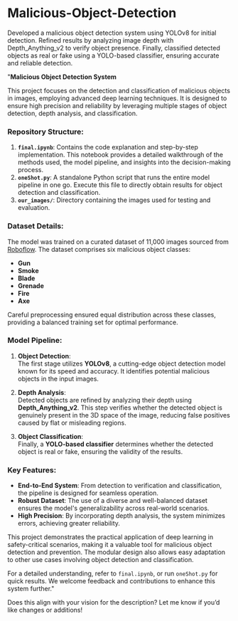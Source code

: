 # Malicious-Object-Detection
Developed a malicious object detection system using YOLOv8 for initial detection. Refined results by analyzing image depth with Depth_Anything_v2 to verify object presence. Finally, classified detected objects as real or fake using a YOLO-based classifier, ensuring accurate and reliable detection.

"**Malicious Object Detection System**  

This project focuses on the detection and classification of malicious objects in images, employing advanced deep learning techniques. It is designed to ensure high precision and reliability by leveraging multiple stages of object detection, depth analysis, and classification.  

### Repository Structure:  
1. **`final.ipynb`**: Contains the code explanation and step-by-step implementation. This notebook provides a detailed walkthrough of the methods used, the model pipeline, and insights into the decision-making process.  
2. **`oneShot.py`**: A standalone Python script that runs the entire model pipeline in one go. Execute this file to directly obtain results for object detection and classification.  
3. **`our_images/`**: Directory containing the images used for testing and evaluation.

### Dataset Details:  
The model was trained on a curated dataset of 11,000 images sourced from [Roboflow](https://roboflow.com/). The dataset comprises six malicious object classes:  
- **Gun**  
- **Smoke**  
- **Blade**  
- **Grenade**  
- **Fire**  
- **Axe**  

Careful preprocessing ensured equal distribution across these classes, providing a balanced training set for optimal performance.  

### Model Pipeline:  
1. **Object Detection**:  
   The first stage utilizes **YOLOv8**, a cutting-edge object detection model known for its speed and accuracy. It identifies potential malicious objects in the input images.  

2. **Depth Analysis**:  
   Detected objects are refined by analyzing their depth using **Depth_Anything_v2**. This step verifies whether the detected object is genuinely present in the 3D space of the image, reducing false positives caused by flat or misleading regions.  

3. **Object Classification**:  
   Finally, a **YOLO-based classifier** determines whether the detected object is real or fake, ensuring the validity of the results.  

### Key Features:  
- **End-to-End System**: From detection to verification and classification, the pipeline is designed for seamless operation.  
- **Robust Dataset**: The use of a diverse and well-balanced dataset ensures the model's generalizability across real-world scenarios.  
- **High Precision**: By incorporating depth analysis, the system minimizes errors, achieving greater reliability.  

This project demonstrates the practical application of deep learning in safety-critical scenarios, making it a valuable tool for malicious object detection and prevention. The modular design also allows easy adaptation to other use cases involving object detection and classification.  

For a detailed understanding, refer to `final.ipynb`, or run `oneShot.py` for quick results. We welcome feedback and contributions to enhance this system further."  

Does this align with your vision for the description? Let me know if you’d like changes or additions!
